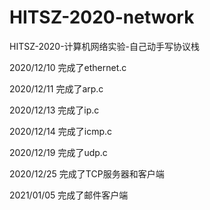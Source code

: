# HITSZ-2020-network

HITSZ-2020-计算机网络实验-自己动手写协议栈  

2020/12/10 完成了ethernet.c  

2020/12/11 完成了arp.c  

2020/12/13 完成了ip.c  

2020/12/14 完成了icmp.c  

2020/12/19 完成了udp.c  

2020/12/25 完成了TCP服务器和客户端  

2021/01/05 完成了邮件客户端  
